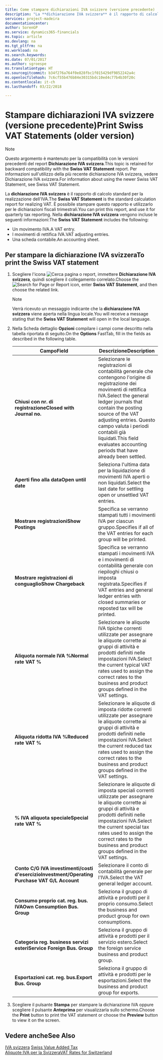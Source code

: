 ```yaml
---
title: Come stampare dichiarazioni IVA svizzere (versione precedente)
description: "La **dichiarazione IVA svizzera** è il rapporto di calcolo standard per la realizzazione dell'IVA. È possibile stampare questo rapporto e utilizzarlo per le dichiarazioni fiscali trimestrali."
services: project-madeira
documentationcenter: 
author: SorenGP
ms.service: dynamics365-financials
ms.topic: article
ms.devlang: na
ms.tgt_pltfrm: na
ms.workload: na
ms.search.keywords: 
ms.date: 07/01/2017
ms.author: sgroespe
ms.translationtype: HT
ms.sourcegitcommit: b34f276a764f0e828fbc1f015429df9852242a4c
ms.openlocfilehash: 7c6cf55b476b84e30315bdc10ed4c77b4b30f20c
ms.contentlocale: it-ch
ms.lasthandoff: 03/22/2018

---
```

# <a name="print-swiss-vat-statements-older-version"></a><span data-ttu-id="55562-104">Stampare dichiarazioni IVA svizzere (versione precedente)</span><span class="sxs-lookup"><span data-stu-id="55562-104">Print Swiss VAT Statements (older version)</span></span>

> [!NOTE]  
>  <span data-ttu-id="55562-105">Questo argomento è mantenuto per la compatibilità con le versioni precedenti del report **Dichiarazione IVA svizzera**.</span><span class="sxs-lookup"><span data-stu-id="55562-105">This topic is retained for backward compatibility with the **Swiss VAT Statement** report.</span></span> <span data-ttu-id="55562-106">Per informazioni sull'utilizzo della più recente dichiarazione IVA svizzera, vedere Dichiarazione IVA svizzera.</span><span class="sxs-lookup"><span data-stu-id="55562-106">For information about using the newer Swiss VAT Statement, see Swiss VAT Statement.</span></span>  

<span data-ttu-id="55562-107">La **dichiarazione IVA svizzera** è il rapporto di calcolo standard per la realizzazione dell'IVA.</span><span class="sxs-lookup"><span data-stu-id="55562-107">The **Swiss VAT Statement** is the standard calculation report for realizing VAT.</span></span> <span data-ttu-id="55562-108">È possibile stampare questo rapporto e utilizzarlo per le dichiarazioni fiscali trimestrali.</span><span class="sxs-lookup"><span data-stu-id="55562-108">You can print this report, and use it for quarterly tax reporting.</span></span> <span data-ttu-id="55562-109">Nella **dichiarazione IVA svizzera** vengono incluse le seguenti informazioni:</span><span class="sxs-lookup"><span data-stu-id="55562-109">The **Swiss VAT Statement** includes the following:</span></span>  

- <span data-ttu-id="55562-110">Un movimento IVA.</span><span class="sxs-lookup"><span data-stu-id="55562-110">A VAT entry.</span></span>  
- <span data-ttu-id="55562-111">I movimenti di rettifica IVA.</span><span class="sxs-lookup"><span data-stu-id="55562-111">VAT adjusting entries.</span></span>  
- <span data-ttu-id="55562-112">Una scheda contabile.</span><span class="sxs-lookup"><span data-stu-id="55562-112">An accounting sheet.</span></span>  

## <a name="to-print-the-swiss-vat-statement"></a><span data-ttu-id="55562-113">Per stampare la dichiarazione IVA svizzera</span><span class="sxs-lookup"><span data-stu-id="55562-113">To print the Swiss VAT statement</span></span>  

1.  <span data-ttu-id="55562-114">Scegliere l'icona ![Cerca pagina o report](../../media/ui-search/search_small.png "icona Cerca pagina o report"), immettere **Dichiarazione IVA svizzera**, quindi scegliere il collegamento correlato.</span><span class="sxs-lookup"><span data-stu-id="55562-114">Choose the ![Search for Page or Report](../../media/ui-search/search_small.png "Search for Page or Report icon") icon, enter **Swiss VAT Statement**, and then choose the related link.</span></span>  

    > [!NOTE]  
    >  <span data-ttu-id="55562-115">Verrà ricevuto un messaggio indicante che la **dichiarazione IVA svizzera** viene aperta nella lingua locale.</span><span class="sxs-lookup"><span data-stu-id="55562-115">You will receive a message stating that the **Swiss VAT Statement** will open in the local language.</span></span>  

2.  <span data-ttu-id="55562-116">Nella Scheda dettaglio **Opzioni** compilare i campi come descritto nella tabella riportata di seguito.</span><span class="sxs-lookup"><span data-stu-id="55562-116">On the **Options** FastTab, fill in the fields as described in the following table.</span></span>  

    |<span data-ttu-id="55562-117">Campo</span><span class="sxs-lookup"><span data-stu-id="55562-117">Field</span></span>|<span data-ttu-id="55562-118">Descrizione</span><span class="sxs-lookup"><span data-stu-id="55562-118">Description</span></span>|  
    |---------------------------------|---------------------------------------|  
    |<span data-ttu-id="55562-119">**Chiusi con nr. di registrazione**</span><span class="sxs-lookup"><span data-stu-id="55562-119">**Closed with Journal no.**</span></span>|<span data-ttu-id="55562-120">Selezionare le registrazioni di contabilità generale che contengono l'origine di registrazione dei movimenti di rettifica IVA.</span><span class="sxs-lookup"><span data-stu-id="55562-120">Select the general ledger journals that contain the posting source of the VAT adjusting entries.</span></span> <span data-ttu-id="55562-121">Questo campo valuta i periodi contabili già liquidati.</span><span class="sxs-lookup"><span data-stu-id="55562-121">This field evaluates accounting periods that have already been settled.</span></span>|  
    |<span data-ttu-id="55562-122">**Aperti fino alla data**</span><span class="sxs-lookup"><span data-stu-id="55562-122">**Open until date**</span></span>|<span data-ttu-id="55562-123">Seleziona l'ultima data per la liquidazione di movimenti IVA aperti o non liquidati.</span><span class="sxs-lookup"><span data-stu-id="55562-123">Select the last date for settling open or unsettled VAT entries.</span></span>|  
    |<span data-ttu-id="55562-124">**Mostrare registrazioni**</span><span class="sxs-lookup"><span data-stu-id="55562-124">**Show Postings**</span></span>|<span data-ttu-id="55562-125">Specifica se verranno stampati tutti i movimenti IVA per ciascun gruppo.</span><span class="sxs-lookup"><span data-stu-id="55562-125">Specifies if all of the VAT entries for each group will be printed.</span></span>|  
    |<span data-ttu-id="55562-126">**Mostrare registrazioni di conguaglio**</span><span class="sxs-lookup"><span data-stu-id="55562-126">**Show Chargeback**</span></span>|<span data-ttu-id="55562-127">Specifica se verranno stampati i movimenti IVA e i movimenti di contabilità generale con riepiloghi chiusi o imposta registrata.</span><span class="sxs-lookup"><span data-stu-id="55562-127">Specifies if VAT entries and general ledger entries with closed summaries or reposted tax will be printed.</span></span>|  
    |<span data-ttu-id="55562-128">**Aliquota normale IVA %**</span><span class="sxs-lookup"><span data-stu-id="55562-128">**Normal rate VAT %**</span></span>|<span data-ttu-id="55562-129">Selezionare le aliquote IVA tipiche correnti utilizzate per assegnare le aliquote corrette ai gruppi di attività e prodotti definiti nelle impostazioni IVA.</span><span class="sxs-lookup"><span data-stu-id="55562-129">Select the current typical VAT rates used to assign the correct rates to the business and product groups defined in the VAT settings.</span></span>|  
    |<span data-ttu-id="55562-130">**Aliquota ridotta IVA %**</span><span class="sxs-lookup"><span data-stu-id="55562-130">**Reduced rate VAT %**</span></span>|<span data-ttu-id="55562-131">Selezionare le aliquote di imposta ridotte correnti utilizzate per assegnare le aliquote corrette ai gruppi di attività e prodotti definiti nelle impostazioni IVA.</span><span class="sxs-lookup"><span data-stu-id="55562-131">Select the current reduced tax rates used to assign the correct rates to the business and product groups defined in the VAT settings.</span></span>|  
    |<span data-ttu-id="55562-132">**% IVA aliquota speciale**</span><span class="sxs-lookup"><span data-stu-id="55562-132">**Special rate VAT %**</span></span>|<span data-ttu-id="55562-133">Selezionare le aliquote di imposta speciali correnti utilizzate per assegnare le aliquote corrette ai gruppi di attività e prodotti definiti nelle impostazioni IVA.</span><span class="sxs-lookup"><span data-stu-id="55562-133">Select the current special tax rates used to assign the correct rates to the business and product groups defined in the VAT settings.</span></span>|  
    |<span data-ttu-id="55562-134">**Conto C/G IVA investimenti/costi d'esercizio**</span><span class="sxs-lookup"><span data-stu-id="55562-134">**Investment/Operating Purchase VAT G/L Account**</span></span>|<span data-ttu-id="55562-135">Selezionare il conto di contabilità generale per l'IVA.</span><span class="sxs-lookup"><span data-stu-id="55562-135">Select the VAT general ledger account.</span></span>|  
    |<span data-ttu-id="55562-136">**Consumo proprio cat. reg. bus. IVA**</span><span class="sxs-lookup"><span data-stu-id="55562-136">**Own Consumption Bus. Group**</span></span>|<span data-ttu-id="55562-137">Seleziona il gruppo di attività e prodotti per il proprio consumo.</span><span class="sxs-lookup"><span data-stu-id="55562-137">Select the business and product group for own consumptions.</span></span>|  
    |<span data-ttu-id="55562-138">**Categoria reg. business servizi esteri**</span><span class="sxs-lookup"><span data-stu-id="55562-138">**Service Foreign Bus. Group**</span></span>|<span data-ttu-id="55562-139">Seleziona il gruppo di attività e prodotti per il servizio estero.</span><span class="sxs-lookup"><span data-stu-id="55562-139">Select the foreign service business and product group.</span></span>|  
    |<span data-ttu-id="55562-140">**Esportazioni cat. reg. bus.**</span><span class="sxs-lookup"><span data-stu-id="55562-140">**Export Bus. Group**</span></span>|<span data-ttu-id="55562-141">Seleziona il gruppo di attività e prodotti per le esportazioni.</span><span class="sxs-lookup"><span data-stu-id="55562-141">Select the business and product group for exports.</span></span>|  

3.  <span data-ttu-id="55562-142">Scegliere il pulsante **Stampa** per stampare la dichiarazione IVA oppure scegliere il pulsante **Anteprima** per visualizzarla sullo schermo.</span><span class="sxs-lookup"><span data-stu-id="55562-142">Choose the **Print** button to print the VAT statement or choose the **Preview** button to view it on the screen.</span></span>  

## <a name="see-also"></a><span data-ttu-id="55562-143">Vedere anche</span><span class="sxs-lookup"><span data-stu-id="55562-143">See Also</span></span>  
 <span data-ttu-id="55562-144">[IVA svizzera](swiss-value-added-tax.md) </span><span class="sxs-lookup"><span data-stu-id="55562-144">[Swiss Value Added Tax](swiss-value-added-tax.md) </span></span>  
 [<span data-ttu-id="55562-145">Aliquote IVA per la Svizzera</span><span class="sxs-lookup"><span data-stu-id="55562-145">VAT Rates for Switzerland</span></span>](vat-rates-for-switzerland.md)

